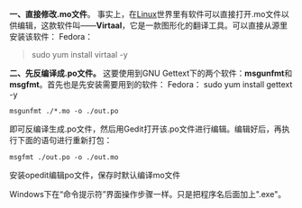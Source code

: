 

**一、直接修改.mo文件**。 事实上，在<a href="http://www.ninthday.net/tag/linux" target="_blank">Linux</a>世界里有软件可以直接打开.mo文件以供编辑，这款软件叫——**Virtaal**，它是一款图形化的翻译工具。可以直接从源里安装该软件： Fedora： 
>   sudo yum install virtaal -y

**二、先反编译成.po文件。** 这要使用到GNU Gettext下的两个软件：**msgunfmt**和**msgfmt**。首先也是先安装需要用到的软件： Fedora： 
    sudo yum install gettext -y

    msgunfmt ./*.mo -o ./out.po

即可反编译生成.po文件，然后用Gedit打开该.po文件进行编辑。编辑好后，再执行下面的语句进行重新打包： 

	msgfmt ./out.po -o ./out.mo

安装opedit编辑po文件，保存时默认编译mo文件

Windows下在“命令提示符”界面操作步骤一样。只是把程序名后面加上".exe"。
